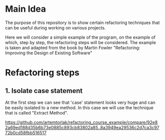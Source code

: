 # Main Idea
The purpose of this repository is to show certain refactoring techniques that can be useful during working on various projects.

Here we will consider a simple example of the program, on the example of which, step by step, the refactoring steps will be considered. 
The example is taken and adapted from the book by Martin Fowler "Refactoring: Improving the Design of Existing Software"

# Refactoring steps

## 1. Isolate case statement
At the first step we can see that 'case' statement looks very huge and can be easily isolated to a new method. In this case we will use the technique that is called "Extract Method".

https://github.com/artemtorlak/refactoring_course_example/compare/92e82a69ed188d35b6b73e0885c893cb83802a85..8a3949ea29536c2d7ca3c9772b0cd58fbb516517


